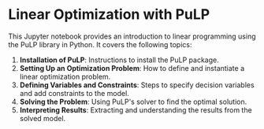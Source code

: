 # Linear Optimization with PuLP

This Jupyter notebook provides an introduction to linear programming using the PuLP library in Python. It covers the following topics:

1. **Installation of PuLP**: Instructions to install the PuLP package.
2. **Setting Up an Optimization Problem**: How to define and instantiate a linear optimization problem.
3. **Defining Variables and Constraints**: Steps to specify decision variables and add constraints to the model.
4. **Solving the Problem**: Using PuLP's solver to find the optimal solution.
5. **Interpreting Results**: Extracting and understanding the results from the solved model.